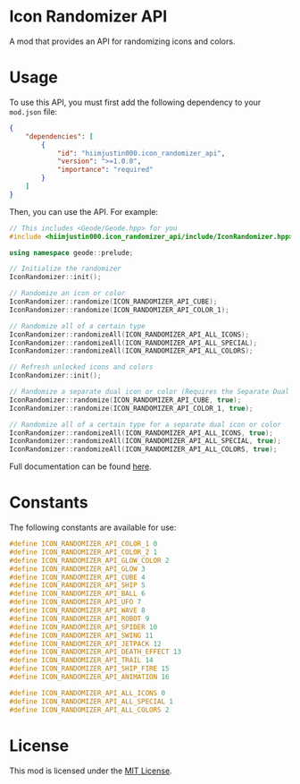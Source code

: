 # Icon Randomizer API
A mod that provides an API for randomizing icons and colors.

# Usage
To use this API, you must first add the following dependency to your `mod.json` file:
```json
{
    "dependencies": [
        {
            "id": "hiimjustin000.icon_randomizer_api",
            "version": ">=1.0.0",
            "importance": "required"
        }
    ]
}
```

Then, you can use the API. For example:
```cpp
// This includes <Geode/Geode.hpp> for you
#include <hiimjustin000.icon_randomizer_api/include/IconRandomizer.hpp>

using namespace geode::prelude;

// Initialize the randomizer
IconRandomizer::init();

// Randomize an icon or color
IconRandomizer::randomize(ICON_RANDOMIZER_API_CUBE);
IconRandomizer::randomize(ICON_RANDOMIZER_API_COLOR_1);

// Randomize all of a certain type
IconRandomizer::randomizeAll(ICON_RANDOMIZER_API_ALL_ICONS);
IconRandomizer::randomizeAll(ICON_RANDOMIZER_API_ALL_SPECIAL);
IconRandomizer::randomizeAll(ICON_RANDOMIZER_API_ALL_COLORS);

// Refresh unlocked icons and colors
IconRandomizer::init();

// Randomize a separate dual icon or color (Requires the Separate Dual Icons mod by Weebify)
IconRandomizer::randomize(ICON_RANDOMIZER_API_CUBE, true);
IconRandomizer::randomize(ICON_RANDOMIZER_API_COLOR_1, true);

// Randomize all of a certain type for a separate dual icon or color
IconRandomizer::randomizeAll(ICON_RANDOMIZER_API_ALL_ICONS, true);
IconRandomizer::randomizeAll(ICON_RANDOMIZER_API_ALL_SPECIAL, true);
IconRandomizer::randomizeAll(ICON_RANDOMIZER_API_ALL_COLORS, true);
```
Full documentation can be found [here](./include/IconRandomizer.hpp).

# Constants
The following constants are available for use:
```cpp
#define ICON_RANDOMIZER_API_COLOR_1 0
#define ICON_RANDOMIZER_API_COLOR_2 1
#define ICON_RANDOMIZER_API_GLOW_COLOR 2
#define ICON_RANDOMIZER_API_GLOW 3
#define ICON_RANDOMIZER_API_CUBE 4
#define ICON_RANDOMIZER_API_SHIP 5
#define ICON_RANDOMIZER_API_BALL 6
#define ICON_RANDOMIZER_API_UFO 7
#define ICON_RANDOMIZER_API_WAVE 8
#define ICON_RANDOMIZER_API_ROBOT 9
#define ICON_RANDOMIZER_API_SPIDER 10
#define ICON_RANDOMIZER_API_SWING 11
#define ICON_RANDOMIZER_API_JETPACK 12
#define ICON_RANDOMIZER_API_DEATH_EFFECT 13
#define ICON_RANDOMIZER_API_TRAIL 14
#define ICON_RANDOMIZER_API_SHIP_FIRE 15
#define ICON_RANDOMIZER_API_ANIMATION 16

#define ICON_RANDOMIZER_API_ALL_ICONS 0
#define ICON_RANDOMIZER_API_ALL_SPECIAL 1
#define ICON_RANDOMIZER_API_ALL_COLORS 2
```

# License
This mod is licensed under the [MIT License](./LICENSE).